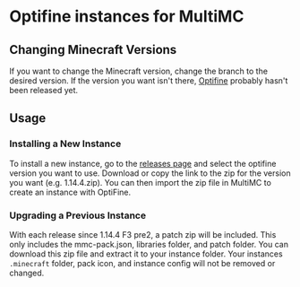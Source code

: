 # Optifine instances for MultiMC

## Changing Minecraft Versions
If you want to change the Minecraft version, change the branch
to the desired version. If the version you want isn't there, [Optifine](https://optifine.net/)
probably hasn't been released yet.

## Usage

### Installing a New Instance
To install a new instance, go to the [releases page](https://github.com/MMCInstances/OptifineInstances/releases) and select the optifine version you want to use. Download or copy the link to the zip for the version you want (e.g. 1.14.4.zip). You can then import the zip file in MultiMC to create an instance with OptiFine.

### Upgrading a Previous Instance
With each release since 1.14.4 F3 pre2, a patch zip will be included. This only includes the mmc-pack.json, libraries folder, and patch folder. You can download this zip file and extract it to your instance folder. Your instances `.minecraft` folder, pack icon, and instance config will not be removed or changed. 